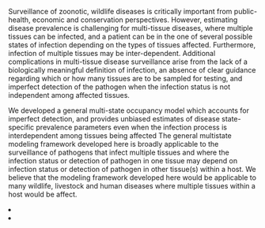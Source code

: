 Surveillance of zoonotic, wildlife diseases is critically important from public-health, economic and conservation perspectives.
However, estimating disease prevalence is challenging for multi-tissue diseases, where multiple tissues can be infected, and a patient can be in the one of several possible states of infection depending on the types of tissues affected. 
Furthermore, infection of multiple tissues may be inter-dependent. Additional complications in multi-tissue disease surveillance arise from the lack of a biologically meaningful definition of infection, an absence of clear guidance regarding which or how many tissues are to be sampled for testing, and imperfect detection of the pathogen when the infection status is not independent among affected tissues. 


We developed a general multi-state occupancy model which accounts for imperfect detection, and provides unbiased estimates of disease state-specific prevalence parameters even when the infection process is interdependent among tissues being affected
The general multistate modeling framework developed here is broadly applicable to the surveillance of pathogens that infect multiple tissues and where the infection status or detection of pathogen in one tissue may depend on infection status or detection of pathogen in other tissue(s) within a host. We believe that the modeling framework developed here would be applicable to many wildlife, livestock and human diseases where multiple tissues within a host would be affect. 



<li></https://github.com/vratchaudhary/Multi_tissue_disease_systems/blob/master/016_general_multistate_multi_tissue_diseasemodel.R><li>
